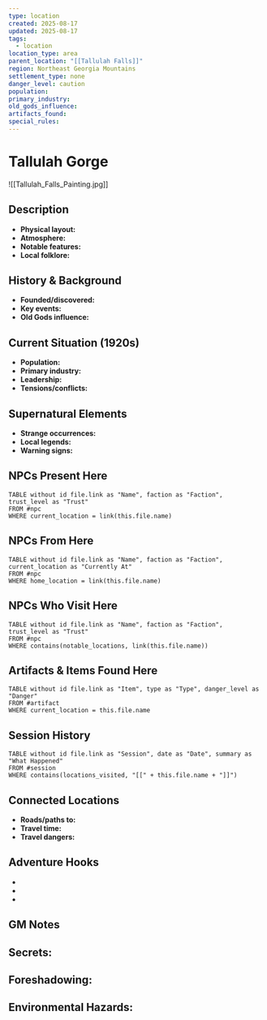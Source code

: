 ```yaml
---
type: location
created: 2025-08-17
updated: 2025-08-17
tags:
  - location
location_type: area
parent_location: "[[Tallulah Falls]]"
region: Northeast Georgia Mountains
settlement_type: none
danger_level: caution
population: 
primary_industry: 
old_gods_influence: 
artifacts_found: 
special_rules:
---
```


# Tallulah Gorge
![[Tallulah_Falls_Painting.jpg]]



## Description
- **Physical layout:** 
- **Atmosphere:** 
- **Notable features:** 
- **Local folklore:** 

## History & Background
- **Founded/discovered:** 
- **Key events:** 
- **Old Gods influence:** 

## Current Situation (1920s)
- **Population:** 
- **Primary industry:** 
- **Leadership:** 
- **Tensions/conflicts:** 

## Supernatural Elements
- **Strange occurrences:** 
- **Local legends:** 
- **Warning signs:** 

## NPCs Present Here
```dataview
TABLE without id file.link as "Name", faction as "Faction", trust_level as "Trust"
FROM #npc
WHERE current_location = link(this.file.name)
```

## NPCs From Here
```dataview
TABLE without id file.link as "Name", faction as "Faction", current_location as "Currently At"
FROM #npc
WHERE home_location = link(this.file.name)
```

## NPCs Who Visit Here
```dataview
TABLE without id file.link as "Name", faction as "Faction", trust_level as "Trust"
FROM #npc
WHERE contains(notable_locations, link(this.file.name))
```

## Artifacts & Items Found Here
```dataview
TABLE without id file.link as "Item", type as "Type", danger_level as "Danger"
FROM #artifact
WHERE current_location = this.file.name
```

## Session History
```dataview
TABLE without id file.link as "Session", date as "Date", summary as "What Happened"
FROM #session
WHERE contains(locations_visited, "[[" + this.file.name + "]]")
```

## Connected Locations
- **Roads/paths to:** 
- **Travel time:** 
- **Travel dangers:** 

## Adventure Hooks
- 
- 
- 

## GM Notes
**Secrets:**
- 

**Foreshadowing:**
- 

**Environmental Hazards:**
- 
